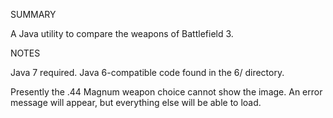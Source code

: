 SUMMARY

A Java utility to compare the weapons of Battlefield 3.

NOTES

Java 7 required. Java 6-compatible code found in the 6/ directory.

Presently the .44 Magnum weapon choice cannot show the image. 
An error message will appear, but everything else will be able to load. 

